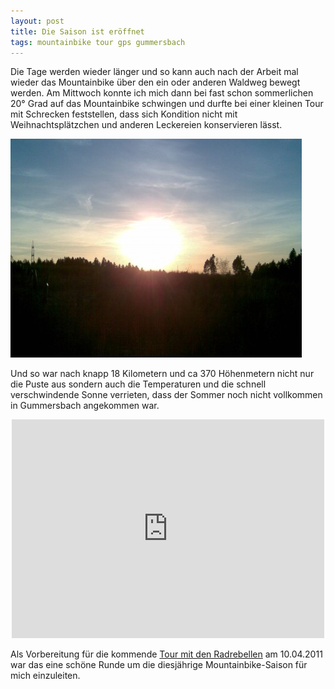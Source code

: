 ```yaml
---
layout: post
title: Die Saison ist eröffnet
tags: mountainbike tour gps gummersbach
---
```


Die Tage werden wieder länger und so kann auch nach der Arbeit mal wieder das Mountainbike über den ein oder anderen Waldweg bewegt werden. Am Mittwoch konnte ich mich dann bei fast schon sommerlichen 20° Grad auf das Mountainbike schwingen und durfte bei einer kleinen Tour mit Schrecken feststellen, dass sich Kondition nicht mit Weihnachtsplätzchen und anderen Leckereien konservieren lässt.

![Saisoneröffnung](/images/2011-03-23/saisoneroeffnung.jpg)

Und so war nach knapp 18 Kilometern und ca 370 Höhenmetern nicht nur die Puste aus sondern auch die Temperaturen und die schnell verschwindende Sonne verrieten, dass der Sommer noch nicht vollkommen in Gummersbach angekommen war.

<div style="max-width:500px;margin:10px auto;"><iframe width="500" height="350" border="0" src="http://www.bikemap.net/route/867336/widget?width=500&amp;height=350&amp;extended=false&amp;maptype=2&amp;unit=km&amp;redirect=no&amp;distance_markers=always" frameborder="0" marginheight="0" marginwidth="0" scrolling="no">&nbsp;</iframe></div>

Als Vorbereitung für die kommende [Tour mit den Radrebellen](http://www.rad-rebellen.de) am 10.04.2011 war das eine schöne Runde um die diesjährige Mountainbike-Saison für mich einzuleiten.
